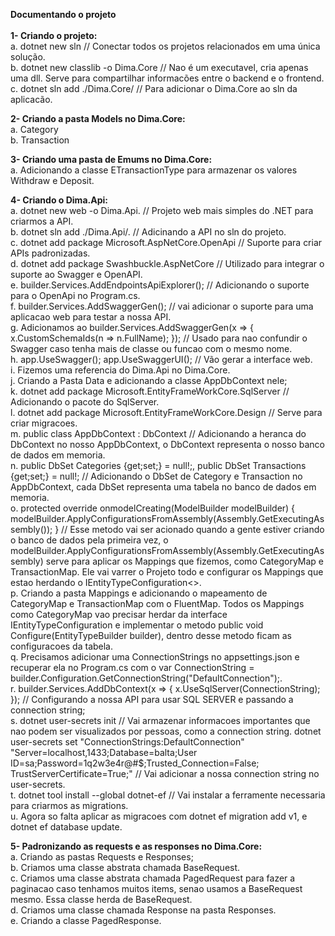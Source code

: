 <strong>Documentando o projeto</strong>
<br>
<br>
<strong>1- Criando o projeto:</strong>
    <br>
    a. dotnet new sln // Conectar todos os projetos relacionados em uma única solução.
    <br>
    b. dotnet new classlib -o Dima.Core //  Nao é um executavel, cria apenas uma dll. Serve para compartilhar informacões entre o backend e o frontend.
    <br>
    c. dotnet sln add ./Dima.Core/ // Para adicionar o Dima.Core ao sln da aplicacão.
    <br>

<strong>2- Criando a pasta Models no Dima.Core:</strong>
    <br>
    a. Category
    <br>
    b. Transaction
    <br>

<strong>3- Criando uma pasta de Emums no Dima.Core:</strong>
    <br>
    a. Adicionando a classe ETransactionType para armazenar os valores Withdraw e Deposit.
    <br>

<strong>4- Criando o Dima.Api:</strong>
    <br>
    a. dotnet new web -o Dima.Api. // Projeto web mais simples do .NET para criarmos a API.
    <br>
    b. dotnet sln add ./Dima.Api/. // Adicinando a API no sln do projeto.
    <br>
    c. dotnet add package Microsoft.AspNetCore.OpenApi // Suporte para criar APIs padronizadas.
    <br>
    d. dotnet add package Swashbuckle.AspNetCore // Utilizado para integrar o suporte ao Swagger e OpenAPI.
    <br>
    e. builder.Services.AddEndpointsApiExplorer(); // Adicionando o suporte para o OpenApi no Program.cs.
    <br>
    f. builder.Services.AddSwaggerGen(); // vai adicionar o suporte para uma aplicacao web para testar a nossa API.
    <br>
    g. Adicionamos ao builder.Services.AddSwaggerGen(x =>
                        {
                            x.CustomSchemaIds(n => n.FullName); 
                        }); // Usado para nao confundir o Swagger caso tenha mais de    classe ou funcao com o mesmo nome.
    <br>
    h. app.UseSwagger(); app.UseSwaggerUI(); // Vão gerar a interface web.
    <br>
    i. Fizemos uma referencia do Dima.Api no Dima.Core.
    <br>
    j. Criando a Pasta Data e adicionando a classe AppDbContext nele;
    <br>
    k. dotnet add package Microsoft.EntityFrameWorkCore.SqlServer // Adicionando o pacote do SqlServer.
    <br>
    l. dotnet add package Microsoft.EntityFrameWorkCore.Design // Serve para criar migracoes.
    <br>
    m. public class AppDbContext : DbContext // Adicionando a heranca do DbContext no nosso AppDbContext, o DbContext representa o nosso banco de dados em memoria.
    <br>
    n. public DbSet<Category> Categories {get;set;} = null!;, public DbSet<Transaction> Transactions {get;set;} = null!; // Adicionando o DbSet de Category e Transaction no AppDbContext, cada DbSet representa uma tabela no banco de dados em memoria.
    <br>
    o. protected override onmodelCreating(ModelBuilder modelBuilder)
    {
        modelBuilder.ApplyConfigurationsFromAssembly(Assembly.GetExecutingAssembly());
    } // Esse metodo vai ser acionado quando a gente estiver criando o banco de dados pela primeira vez, o modelBuilder.ApplyConfigurationsFromAssembly(Assembly.GetExecutingAssembly) serve para aplicar os Mappings que fizemos, como CategoryMap e TransactionMap. Ele vai varrer o Projeto todo e configurar os Mappings que estao herdando o IEntityTypeConfiguration<>.
    <br>
    p. Criando a pasta Mappings e adicionando o mapeamento de CategoryMap e TransactionMap com o FluentMap. Todos os Mappings como CategoryMap vao precisar herdar da interface IEntityTypeConfiguration<Category> e implementar o metodo public void Configure(EntityTypeBuilder<Category> builder), dentro desse metodo ficam as configuracoes da tabela.
    <br>
    q. Precisamos adicionar uma ConnectionStrings no appsettings.json e recuperar ela no Program.cs com o var ConnectionString = builder.Configuration.GetConnectionString("DefaultConnection");.
    <br>
    r. builder.Services.AddDbContext<AppDbContext>(x =>
    {
        x.UseSqlServer(ConnectionString);
    }); // Configurando a nossa API para usar SQL SERVER e passando a connection string;
    <br>
    s. dotnet user-secrets init // Vai armazenar informacoes importantes que nao podem ser visualizados por pessoas, como a connection string. dotnet user-secrets set "ConnectionStrings:DefaultConnection" "Server=localhost,1433;Database=balta;User ID=sa;Password=1q2w3e4r@#$;Trusted_Connection=False; TrustServerCertificate=True;" // Vai adicionar a nossa connection string no user-secrets.
    <br>
    t. dotnet tool install --global dotnet-ef // Vai instalar a ferramente necessaria para criarmos as migrations.
    <br>
    u. Agora so falta aplicar as migracoes com dotnet ef migration add v1, e dotnet ef database update.
    <br>

<strong>5- Padronizando as requests e as responses no Dima.Core:</strong>
    <br>
    a. Criando as pastas Requests e Responses;
    <br>
    b. Criamos uma classe abstrata chamada BaseRequest.
    <br>
    c. Criamos uma classe abstrata chamada PagedRequest para fazer a paginacao caso tenhamos muitos items, senao usamos a BaseRequest mesmo. Essa classe herda de BaseRequest.
    <br>
    d. Criamos uma classe chamada Response na pasta Responses.
    <br>
    e. Criando a classe PagedResponse.
